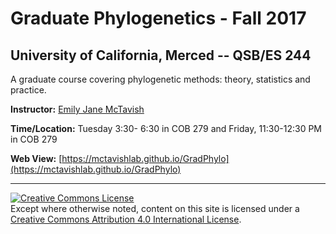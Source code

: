 # Graduate Phylogenetics - Fall 2017

## University of California, Merced -- QSB/ES 244

A graduate course covering phylogenetic methods: theory, statistics and practice.

**Instructor:**  [Emily Jane McTavish](http://McTavishLab.github.io/)

**Time/Location:** Tuesday 3:30- 6:30 in COB 279 and Friday, 11:30-12:30 PM in COB 279

**Web View:** [https://mctavishlab.github.io/GradPhylo](https://mctavishlab.github.io/GradPhylo)

---
<a rel="license" href="http://creativecommons.org/licenses/by/4.0/"><img alt="Creative Commons License" style="border-width:0" src="https://i.creativecommons.org/l/by/4.0/88x31.png" /></a><br />Except where otherwise noted, content on this site is licensed under a <a rel="license" href="http://creativecommons.org/licenses/by/4.0/">Creative Commons Attribution 4.0 International License</a>.
